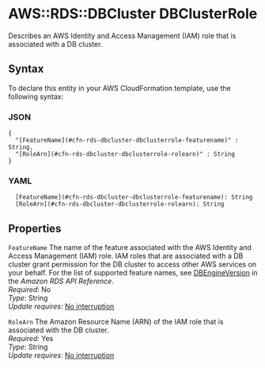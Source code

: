 # AWS::RDS::DBCluster DBClusterRole<a name="aws-properties-rds-dbcluster-dbclusterrole"></a>

Describes an AWS Identity and Access Management \(IAM\) role that is associated with a DB cluster\.

## Syntax<a name="aws-properties-rds-dbcluster-dbclusterrole-syntax"></a>

To declare this entity in your AWS CloudFormation template, use the following syntax:

### JSON<a name="aws-properties-rds-dbcluster-dbclusterrole-syntax.json"></a>

```
{
  "[FeatureName](#cfn-rds-dbcluster-dbclusterrole-featurename)" : String,
  "[RoleArn](#cfn-rds-dbcluster-dbclusterrole-rolearn)" : String
}
```

### YAML<a name="aws-properties-rds-dbcluster-dbclusterrole-syntax.yaml"></a>

```
  [FeatureName](#cfn-rds-dbcluster-dbclusterrole-featurename): String
  [RoleArn](#cfn-rds-dbcluster-dbclusterrole-rolearn): String
```

## Properties<a name="aws-properties-rds-dbcluster-dbclusterrole-properties"></a>

`FeatureName`  <a name="cfn-rds-dbcluster-dbclusterrole-featurename"></a>
The name of the feature associated with the AWS Identity and Access Management \(IAM\) role\. IAM roles that are associated with a DB cluster grant permission for the DB cluster to access other AWS services on your behalf\. For the list of supported feature names, see [DBEngineVersion](https://docs.aws.amazon.com/AmazonRDS/latest/APIReference/API_DBEngineVersion.html) in the *Amazon RDS API Reference*\.  
*Required*: No  
*Type*: String  
*Update requires*: [No interruption](https://docs.aws.amazon.com/AWSCloudFormation/latest/UserGuide/using-cfn-updating-stacks-update-behaviors.html#update-no-interrupt)

`RoleArn`  <a name="cfn-rds-dbcluster-dbclusterrole-rolearn"></a>
The Amazon Resource Name \(ARN\) of the IAM role that is associated with the DB cluster\.  
*Required*: Yes  
*Type*: String  
*Update requires*: [No interruption](https://docs.aws.amazon.com/AWSCloudFormation/latest/UserGuide/using-cfn-updating-stacks-update-behaviors.html#update-no-interrupt)